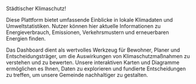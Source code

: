 Städtischer Klimaschutz! 

Diese Plattform bietet umfassende Einblicke in lokale Klimadaten und Umweltstatistiken. Nutzer können hier aktuelle Informationen zu Energieverbrauch, Emissionen, Verkehrsmustern und erneuerbaren Energien finden. 

Das Dashboard dient als wertvolles Werkzeug für Bewohner, Planer und Entscheidungsträger, um die Auswirkungen von Klimaschutzmaßnahmen zu verstehen und zu bewerten. Unsere interaktiven Karten und Diagramme ermöglichen es Ihnen, Daten zu explorieren und fundierte Entscheidungen zu treffen, um unsere Gemeinde nachhaltiger zu gestalten.

